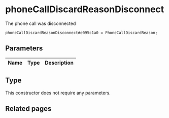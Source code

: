 # phoneCallDiscardReasonDisconnect
The phone call was disconnected

```
phoneCallDiscardReasonDisconnect#e095c1a0 = PhoneCallDiscardReason;
```

## Parameters
| Name | Type | Description |
| ---- | :----: | ----------- |


## Type
This constructor does not require any parameters.

## Related pages
